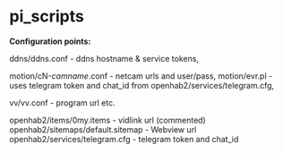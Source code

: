 # pi_scripts

**Configuration points:**

ddns/ddns.conf - ddns hostname & service tokens,

motion/cN-*camname*.conf - netcam urls and user/pass,
motion/evr.pl - uses telegram token and chat_id from openhab2/services/telegram.cfg,

vv/vv.conf - program url etc.

openhab2/items/0my.items - vidlink url (commented)
openhab2/sitemaps/default.sitemap - Webview url
openhab2/services/telegram.cfg - telegram token and chat_id
